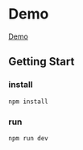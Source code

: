 # Demo

[Demo](https://neu-homework.vercel.app/)

## Getting Start

### install

```
npm install
```

### run

```
npm run dev
```